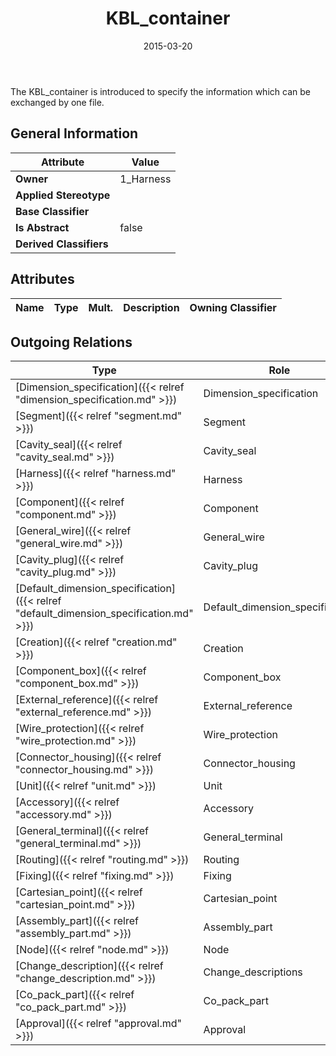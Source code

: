﻿---
title: KBL_container
toc: false
type: specs
date: "2015-03-20"
draft: false
specification: KBL
version: 2.4.sr1
documentType: "Recommendation"
elementType: Class
classes:
  - KBL_container
menu_name: kbl-2.4.sr1
---
<p>The KBL_container is introduced to specify the information which can be exchanged by one file.</p>

## General Information

| Attribute               | Value |
|-------------------------|-------|
| **Owner**               | 1_Harness |
| **Applied Stereotype**  |   |
| **Base Classifier**     |   |
| **Is Abstract**         | false |
| **Derived Classifiers** |   |

## Attributes
|  Name  |  Type  |  Mult.  |  Description  |  Owning Classifier  |
|--------|--------|---------|---------------|--------------|

## Outgoing Relations
|    Type  |   Role   |   Mult.   |   Mult.   |   Description   |
|----------|----------|-----------|-----------|-----------------|
| [Dimension_specification]({{< relref "dimension_specification.md" >}}) | Dimension_specification | 0..* | 1 |  |
| [Segment]({{< relref "segment.md" >}}) | Segment | 0..* | 1 |  |
| [Cavity_seal]({{< relref "cavity_seal.md" >}}) | Cavity_seal | 0..* | 1 |  |
| [Harness]({{< relref "harness.md" >}}) | Harness | 0..1 | 1 |  |
| [Component]({{< relref "component.md" >}}) | Component | 0..* | 1 |  |
| [General_wire]({{< relref "general_wire.md" >}}) | General_wire | 0..* | 1 |  |
| [Cavity_plug]({{< relref "cavity_plug.md" >}}) | Cavity_plug | 0..* | 1 |  |
| [Default_dimension_specification]({{< relref "default_dimension_specification.md" >}}) | Default_dimension_specification | 0..* | 1 |  |
| [Creation]({{< relref "creation.md" >}}) | Creation | 0..* | 1 |  |
| [Component_box]({{< relref "component_box.md" >}}) | Component_box | 0..* |  |  |
| [External_reference]({{< relref "external_reference.md" >}}) | External_reference | 0..* | 1 |  |
| [Wire_protection]({{< relref "wire_protection.md" >}}) | Wire_protection | 0..* | 1 |  |
| [Connector_housing]({{< relref "connector_housing.md" >}}) | Connector_housing | 0..* | 1 |  |
| [Unit]({{< relref "unit.md" >}}) | Unit | 0..* | 1 |  |
| [Accessory]({{< relref "accessory.md" >}}) | Accessory | 0..* | 1 |  |
| [General_terminal]({{< relref "general_terminal.md" >}}) | General_terminal | 0..* | 1 |  |
| [Routing]({{< relref "routing.md" >}}) | Routing | 0..* | 1 |  |
| [Fixing]({{< relref "fixing.md" >}}) | Fixing | 0..* | 1 |  |
| [Cartesian_point]({{< relref "cartesian_point.md" >}}) | Cartesian_point | 0..* | 1 |  |
| [Assembly_part]({{< relref "assembly_part.md" >}}) | Assembly_part | 0..* | 1 |  |
| [Node]({{< relref "node.md" >}}) | Node | 0..* | 1 |  |
| [Change_description]({{< relref "change_description.md" >}}) | Change_descriptions | 0..* | 1 |  |
| [Co_pack_part]({{< relref "co_pack_part.md" >}}) | Co_pack_part | 0..* | 1 |  |
| [Approval]({{< relref "approval.md" >}}) | Approval | 0..* | 1 |  |
